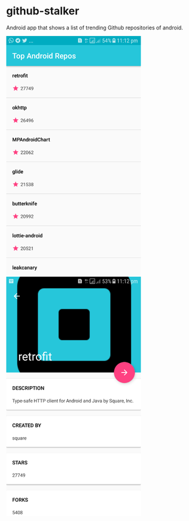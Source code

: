 # github-stalker
Android app that shows a list of trending Github repositories of android.

<img src="screenshots/s1.png" width="360" height="640" /> 
<img src="screenshots/s2.png" width="360" height="640" />